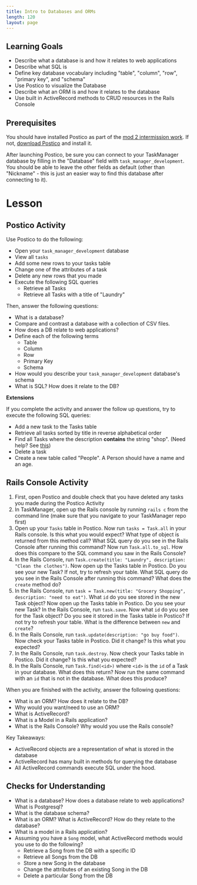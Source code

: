 ```yaml
---
title: Intro to Databases and ORMs
length: 120
layout: page
---
```


## Learning Goals

* Describe what a database is and how it relates to web applications
* Describe what SQL is
* Define key database vocabulary including "table", "column", "row", "primary key", and "schema"
* Use Postico to visualize the Database
* Describe what an ORM is and how it relates to the database
* Use built in ActiveRecord methods to CRUD resources in the Rails Console  

## Prerequisites

You should have installed Postico as part of the [mod 2 intermission work](../intermission_work/). If not, [download Postico](https://eggerapps.at/postico/) and install it. 

After launching Postico, be sure you can connect to your TaskManager database by filling in the "Database" field with `task_manager_development`. You should be able to leave the other fields as default (other than "Nickname" - this is just an easier way to find this database after connecting to it). 

# Lesson

## Postico Activity

Use Postico to do the following:

* Open your `task_manager_development` database
* View all `tasks`
* Add some new rows to your tasks table
* Change one of the attributes of a task
* Delete any new rows that you made
* Execute the following SQL queries
    * Retrieve all Tasks
    * Retrieve all Tasks with a title of "Laundry"

Then, answer the following questions:

* What is a database?
* Compare and contrast a database with a collection of CSV files.
* How does a DB relate to web applications?
* Define each of the following terms
    * Table
    * Column
    * Row
    * Primary Key   
    * Schema
* How would you describe your `task_manager_development` database's schema
* What is SQL? How does it relate to the DB?

**Extensions**

If you complete the activity and answer the follow up questions, try to execute the following SQL queries:

* Add a new task to the Tasks table
* Retrieve all tasks sorted by title in reverse alphabetical order
* Find all Tasks where the description **contains** the string "shop". (Need help? See [this](https://www.postgresql.org/docs/8.3/functions-matching.html))
* Delete a task
* Create a new table called "People". A Person should have a name and an age.

## Rails Console Activity

1. First, open Postico and double check that you have deleted any tasks you made during the Postico Activity
1. In TaskManager, open up the Rails console by running `rails c` from the command line (make sure that you navigate to your TaskManager repo first)
1. Open up your `Tasks` table in Postico. Now run `tasks = Task.all` in your Rails console. Is this what you would expect? What type of object is returned from this method call? What SQL query do you see in the Rails Console after running this command? Now run `Task.all.to_sql`. How does this compare to the SQL command you saw in the Rails Console?
1. In the Rails Console, run `Task.create(title: "Laundry", description: "Clean the clothes")`. Now open up the Tasks table in Postico. Do you see your new Task? If not, try to refresh your table. What SQL query do you see in the Rails Console after running this command? What does the `create` method do?
1. In the Rails Console, run `task = Task.new(title: "Grocery Shopping", description: "need to eat")`. What `id` do you see stored in the new Task object? Now open up the Tasks table in Postico. Do you see your new Task? In the Rails Console, run `task.save`. Now what `id` do you see for the Task object? Do you see it stored in the Tasks table in Postico? If not try to refresh your table. What is the difference between `new` and `create`?
1. In the Rails Console, run `task.update(description: "go buy food")`. Now check your Tasks table in Postico. Did it change? Is this what you expected?
1. In the Rails Console, run `task.destroy`. Now check your Tasks table in Postico. Did it change? Is this what you expected?
1. In the Rails Console, run `Task.find(<id>)` where `<id>` is the `id` of a Task in your database. What does this return? Now run the same command with an `id` that is not in the database. What does this produce?

When you are finished with the activity, answer the following questions:

* What is an ORM? How does it relate to the DB?
* Why would you want/need to use an ORM?
* What is ActiveRecord?
* What is a Model in a Rails application?
* What is the Rails Console? Why would you use the Rails console?

Key Takeaways:

* ActiveRecord objects are a representation of what is stored in the database
* ActiveRecord has many built in methods for querying the database
* All ActiveRecord commands execute SQL under the hood.

## Checks for Understanding

* What is a database? How does a database relate to web applications? What is Postgresql?
* What is the database schema?
* What is an ORM? What is ActiveRecord? How do they relate to the database?
* What is a model in a Rails application?
* Assuming you have a `Song` model, what ActiveRecord methods would you use to do the following?
    * Retrieve a Song from the DB with a specific ID
    * Retrieve all Songs from the DB
    * Store a new Song in the database
    * Change the attributes of an existing Song in the DB
    * Delete a particular Song from the DB
